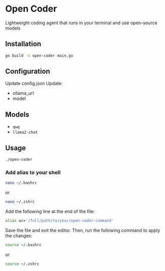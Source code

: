 # Open Coder
Lightweight coding agent that runs in your terminal and use open-source models

## Installation
```bash
go build -o open-coder main.go
```

## Configuration
Update config.json
Update:
- ollama_url
- model

## Models
- `qwq`
- `llama2-chat`

## Usage
```bash
./open-coder
```

### Add alias to your shell
 ```bash
nano ~/.bashrc
```
or
```bash
nano ~/.zshrc
```
Add the following line at the end of the file:
```bash
alias oc='/full/path/to/your/open-coder-command'
```
Save the file and exit the editor. Then, run the following command to apply the changes:
```bash
source ~/.bashrc
```
or
```bash
source ~/.zshrc
```